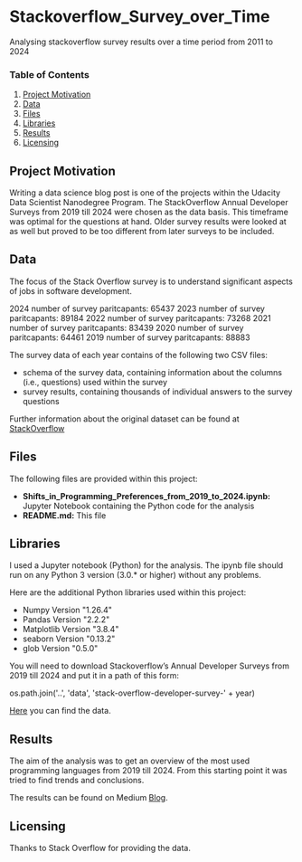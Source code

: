 # Stackoverflow_Survey_over_Time
Analysing stackoverflow survey results over a time period from 2011 to 2024

### Table of Contents
 
1. [Project Motivation](#motivation)
2. [Data](#data)
3. [Files](#files)
4. [Libraries](#libraries)
5. [Results](#results)
6. [Licensing](#licensing)

## Project Motivation <a name="motivation"></a>

Writing a data science blog post is one of the projects within the Udacity Data Scientist Nanodegree Program. The StackOverflow Annual Developer Surveys from 2019 till 2024 were chosen as the data basis. This timeframe was optimal for the questions at hand. Older survey results were looked at as well but proved to be too different from later surveys to be included.

## Data <a name="data"></a>
The focus of the Stack Overflow survey is to understand significant aspects of jobs in software development.</br>

2024 number of survey paritcapants: 65437
2023 number of survey paritcapants: 89184
2022 number of survey paritcapants: 73268
2021 number of survey paritcapants: 83439
2020 number of survey paritcapants: 64461
2019 number of survey paritcapants: 88883

The survey data of each year contains of the following two CSV files:
<ul>
  <li>schema of the survey data, containing information about the columns (i.e., questions) used within the survey
  <li>survey results, containing thousands of individual answers to the survey questions 
</ul>

Further information about the original dataset can be found at [StackOverflow](https://survey.stackoverflow.co)

## Files <a name="files"></a>

The following files are provided within this project:
<ul>
  <li><b>Shifts_in_Programming_Preferences_from_2019_to_2024.ipynb:</b> Jupyter Notebook containing the Python code for the analysis</li>
  <li><b>README.md:</b> This file</li>
</ul>

## Libraries <a name="libraries"></a>

I used a Jupyter notebook (Python) for the analysis. The ipynb file should run on any Python 3 version (3.0.* or higher) without any problems.</br>

Here are the additional Python libraries used within this project:

<ul>
  <li>Numpy Version "1.26.4"</li>
  <li>Pandas Version "2.2.2"</li>
  <li>Matplotlib Version "3.8.4"</li>
  <li>seaborn Version "0.13.2"</li>
  <li>glob Version "0.5.0"</li>
</ul>

You will need to download Stackoverflow’s Annual Developer Surveys from 2019 till 2024 and put it in a path of this form:

os.path.join('..', 'data', 'stack-overflow-developer-survey-' + year)

[Here](https://insights.stackoverflow.com/survey) you can find the data. </br>

## Results <a name="results"></a>

The aim of the analysis was to get an overview of the most used programming languages from 2019 till 2024. From this starting point it was tried to find trends and conclusions.

The results can be found on Medium [Blog](https://techdataman.github.io/2024/09/16/blog-post-first.html).

## Licensing <a name="licensing"></a>

Thanks to Stack Overflow for providing the data.
